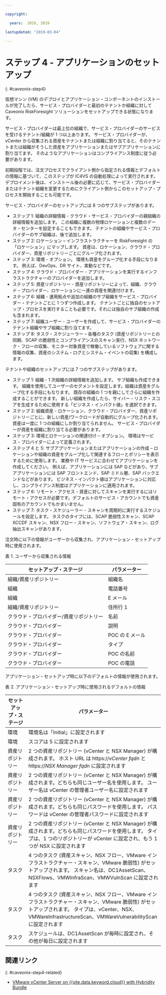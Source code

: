 ```yaml
---

copyright:

  years:  2016, 2019

lastupdated: "2019-03-04"

---
```


# ステップ 4 - アプリケーションのセットアップ
{: #caveonix-step4}

仮想マシン (VM) のデプロイとアプリケーション・コンポーネントのインストールが完了したら、サービス・プロバイダーと最初のテナントか組織に対して Caveonix RiskForesight ソリューションをセットアップできる状態になります。

サービス・プロバイダーは最上位の組織で、サービス・プロバイダーのサービスを受けるテナント/組織が 1 つ以上あります。 サービス・プロバイダーが、vCenter から収集される資産をテナントまたは組織に割り当てると、そのテナントまたは組織がそうした資産をアプリケーションまたはサブアプリケーションに割り当てます。 そのようなアプリケーションはコンプライアンス制度に従う必要があります。

初期段階では、注文プロセスでクライアント側から指定される情報とデフォルトの情報に基づいて、このステップが IC4VS の自動処理によって実行されます。 デプロイメント後は、インストール後の必要に応じて、サービス・プロバイダーまたはテナント組織を変更するためにクライアント側からこのセットアップ・プロセスを開始することも可能です。

サービス・プロバイダーのセットアップには 8 つのサブステップがあります。
-	ステップ 1: 組織の詳細情報 - クラウド・サービス・プロバイダーの親組織の詳細情報を追加します。 この組織に複数の物理ロケーションと複数のデータ・センターを設定することもできます。 テナントの組織やサービス・プロバイダーのサブ組織は、後で追加します。
-	ステップ 2: ロケーション – インフラストラクチャーを RiskForesight の「ロケーション」にマップします。 資産は、ロケーション、クラウド・プロバイダー、資産リポジトリーごとにグループ化されます。
-	ステップ 3: 環境 - オプション。 環境も資産をグループ化する手段になります。 例えば、DevOps、DR サイト、実動などです。
-	ステップ 4: クラウド・プロバイダー - アプリケーションを実行するインフラストラクチャーのプロバイダーを追加します。
-	ステップ 5: 資産リポジトリー - 資産リポジトリーによって、組織、クラウド・プロバイダー、ロケーションに一連の資産を関連付けます。
-	ステップ 6: 組織 - 運用拠点や追加の組織のサブ組織をサービス・プロバイダー・テナントごとに 1 つずつ作成します。 テナントごとに独自のセットアップ・プロセスを実行することも必要です。それには独自のサブ組織の作成も含まれます。
-	ステップ 7: 組織ユーザー - ユーザーを作成して、サービス・プロバイダーのテナント組織やサブ組織に割り当てます。
-	ステップ 8: タスク・スケジューラー – 各種のタスク (資産リポジトリーとの同期、SCAP の脆弱性とコンプライアンスのスキャン実行、NSX ネットワーク・フローの収集、モニター対象資産で稼働しているソフトウェアに関する情報の収集、資産のシステム・ログとシステム・イベントの収集) を構成します。

テナントや組織のセットアップには 7 つのサブステップがあります。

-	ステップ 1: 組織 - 1 次組織の詳細情報を追加します。 サブ組織も作成できます。 組織を使用してユーザーのセグメントを設定します。組織は資産をグループ化する手段にもなります。 既存の組織の 1 つを親にしてさらに組織を作成することができます。 新しい組織を作成したら、サイバー・リスク・スコアを生成するために使用する「ビジネス・インパクト値」を選択できます。
-	ステップ 2: 組織資産 - ロケーション、クラウド・プロバイダー、資産リポジトリーごとに、新しい資産/ワークロードが自動的にグループ化されます。 資産は一度に 1 つの組織にしか割り当てられません。 サービス・プロバイダーが資産を組織に割り当てる必要があります。
-	ステップ 3: 環境とロケーションの関連付け – オプション。 環境はサービス・プロバイダーによって定義されます。
-	ステップ 4 と 5: サブアプリケーションまたはアプリケーションの作成 – ロケーションや組織の資産をグループ化して関連するフローとポリシーを表示するために使用します。 業務や IT サービスに合わせてアプリケーションを作成してください。 例えば、アプリケーションには SAP などがあり、サブアプリケーションには SAP フロントエンド、SAP ミドル層、SAP バックエンドなどがあります。 ビジネス・インパクト値はアプリケーションに対応し、コンプライアンス制度はアプリケーションに適用されます。
-	ステップ 6: リモート・アクセス - 資産に対してスキャンを実行するにはリモート・アクセスが必要です。デフォルトのサービス・アカウントでも資産固有のアカウントでもかまいません。
-	ステップ 7: タスク・スケジューラー - スキャンを周期的に実行するスケジュールを設定します。 タスクのタイプには、SCAP 脆弱性スキャン、SCAP XCCDF スキャン、NSX フロー・スキャン、ソフトウェア・スキャン、ログ抽出スキャンがあります。

注文時に以下の情報がユーザーから収集され、アプリケーション・セットアップ時に使用されます。

表 1. ユーザーから収集される情報

|セットアップ・ステージ |パラメーター |
|---|---|
|組織/資産リポジトリー  |組織名 |
|組織 |電話番号 |
|組織 |E メール |
|組織/資産リポジトリー |住所行 1 |
|クラウド・プロバイダー/資産リポジトリー |名前 |
|クラウド・プロバイダー |説明 |
|クラウド・プロバイダー |POC の E メール |
|クラウド・プロバイダー |タイプ|
|クラウド・プロバイダー |POC の名前 |
|クラウド・プロバイダー |POC の電話 |

アプリケーション・セットアップ時に以下のデフォルトの情報が使用されます。

表 2. アプリケーション・セットアップ時に使用されるデフォルトの情報

|セットアップ・ステージ |パラメーター |
|---|---|
|環境 |環境名は「Initial」に設定されます|
|環境 | スコアは 5 に設定されます|
|資産リポジトリー |2 つの資産リポジトリー (vCenter と NSX Manager) が構成されます。 ホスト URL は https://*vCenter fqdn* と https://*NSX Manager fqdn* に設定されます|
|資産リポジトリー |2 つの資産リポジトリー (vCenter と NSX Manager) が構成されます。どちらも同じユーザー名を使用します。 ユーザー名は vCenter の管理者ユーザー名に設定されます|
|資産リポジトリー |2 つの資産リポジトリー (vCenter と NSX Manager) が構成されます。どちらも同じパスワードを使用します。 パスワードは vCenter の管理者パスワードに設定されます
|資産リポジトリー |2 つの資産リポジトリー (vCenter と NSX Manager) が構成されます。どちらも同じパスワードを使用します。 タイプは、1 つのリポジトリーが vCenter に設定され、もう 1 つが NSX に設定されます
|タスク |4 つのタスク (資産スキャン、NSX フロー、VMware インフラストラクチャー・スキャン、VMware 脆弱性) がセットアップされます。 スキャン名は、DC1AssetScan、NSXFlows、VMWInfraScan、VMWVulnScan に設定されます |
|タスク |4 つのタスク (資産スキャン、NSX フロー、VMware インフラストラクチャー・スキャン、VMware 脆弱性) がセットアップされます。 タイプは、vCenter、NSX、VMWareInfrastructureScan、VMWareVulnerabilityScan に設定されます |
|タスク |スケジュールは、DC1AssetScan が毎時に設定され、その他が毎日に設定されます |

## 関連リンク
{: #caveonix-step4-related}

* [VMware vCenter Server on {{site.data.keyword.cloud}} with Hybridity Bundle](/docs/services/vmwaresolutions/archiref/vcs?topic=vmware-solutions-vcs-hybridity-intro)
